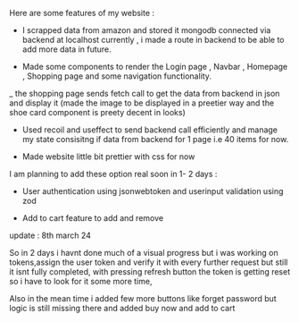 Here are some features of my website :
 - I scrapped data from amazon and stored it mongodb connected via backend at localhost currently , i made a route in backend to be able to add more data in future. 

- Made some components to render the Login page , Navbar , Homepage , Shopping page and some navigation functionality.

_ the shopping page sends fetch call to get the data from backend in json and display it (made the image to be displayed in a preetier way and the shoe card component is preety decent in looks)

- Used recoil and useffect to send backend call efficiently and manage my state consisitng if data from backend for 1 page i.e 40 items for now.

- Made website little bit prettier with css for now

I am planning to add these option real soon in 1- 2 days :

- User authentication using jsonwebtoken and userinput validation using zod

- Add to cart feature to add and remove

update : 8th march 24

So in 2 days i havnt done much of a visual progress but i was working on tokens,assign the user token and verify it with every further request but still it isnt fully completed, with pressing refresh button the token is getting reset so i have to look for it some more time,

Also in the mean time i added few more buttons like forget password but logic is still missing  there and added buy now and add to cart


